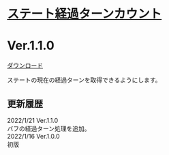 # [ステート経過ターンカウント](https://raw.githubusercontent.com/nuun888/MZ/master/NUUN_StateTurnCount.js)
# Ver.1.1.0
[ダウンロード](https://raw.githubusercontent.com/nuun888/MZ/master/NUUN_StateTurnCount.js)  

ステートの現在の経過ターンを取得できるようにします。  

## 更新履歴
2022/1/21 Ver.1.1.0  
バフの経過ターン処理を追加。  
2022/1/16 Ver.1.0.0  
初版  
